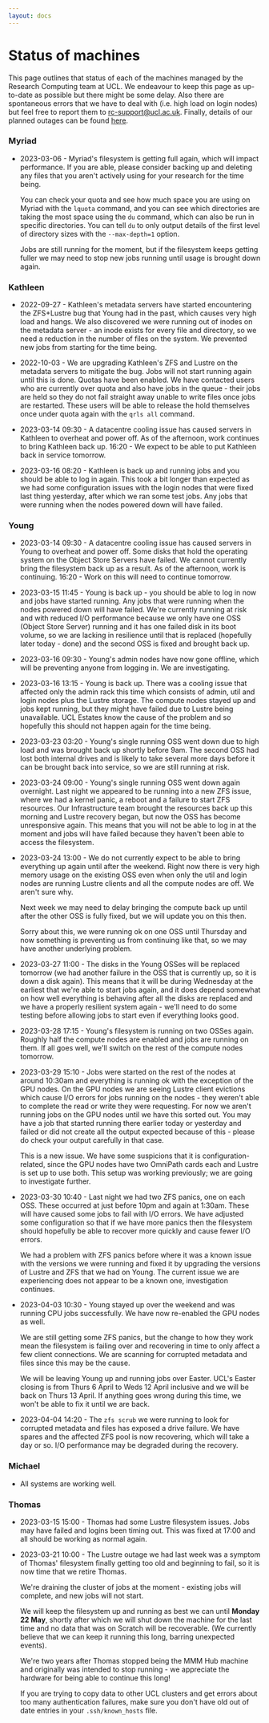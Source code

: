 ```yaml
---
layout: docs
---
```


# Status of machines

This page outlines that status of each of the machines managed by the Research Computing team at UCL. We endeavour to keep this page as up-to-date as possible but there might be some delay. Also there are spontaneous errors that we have to deal with (i.e. high load on login nodes) but feel free to report them to rc-support@ucl.ac.uk. Finally, details of our planned outages can be found [here](https://www.rc.ucl.ac.uk/docs/Planned_Outages/).  

### Myriad

  - 2023-03-06 - Myriad's filesystem is getting full again, which will impact performance. If you are 
    able, please consider backing up and deleting any files that you aren't actively using for your 
    research for the time being.
    
    You can check your quota and see how much space you are using on Myriad with the `lquota` command, 
    and you can see which directories are taking the most space using the `du` command, which can also 
    be run in specific directories. You can tell `du` to only output details of the first level of 
    directory sizes with the `--max-depth=1` option.
    
    Jobs are still running for the moment, but if the filesystem keeps getting fuller we may need to 
    stop new jobs running until usage is brought down again.

### Kathleen

  - 2022-09-27 - Kathleen's metadata servers have started encountering the ZFS+Lustre bug that Young 
    had in the past, which causes very high load and hangs. We also discovered we were running out of
    inodes on the metadata server - an inode exists for every file and directory, so we need a 
    reduction in the number of files on the system. We prevented new jobs from starting for the time 
    being.
    
  - 2022-10-03 - We are upgrading Kathleen's ZFS and Lustre on the metadata servers to mitigate the
    bug. Jobs will not start running again until this is done. Quotas have been enabled. We have 
    contacted users who are currently over quota and also have jobs in the queue - their jobs are held 
    so they do not fail straight away unable to write files once jobs are restarted. These users will 
    be able to release the hold themselves once under quota again with the `qrls all` command.
    
  - 2023-03-14 09:30 - A datacentre cooling issue has caused servers in Kathleen to overheat and power 
    off. As of the afternoon, work continues to bring Kathleen back up. 16:20 - We expect to be able 
    to put Kathleen back in service tomorrow.

  - 2023-03-16 08:20 - Kathleen is back up and running jobs and you should be able to log in again. 
    This took a bit longer than expected as we had some configuration issues with the login nodes that 
    were fixed last thing yesterday, after which we ran some test jobs.
    Any jobs that were running when the nodes powered down will have failed.

### Young

  - 2023-03-14 09:30 - A datacentre cooling issue has caused servers in Young to overheat and power off. 
    Some disks that hold the operating system on the Object Store Servers have failed. We cannot 
    currently bring the filesystem back up as a result. As of the afternoon, work is continuing. 
    16:20 - Work on this will need to continue tomorrow.

  - 2023-03-15 11:45 - Young is back up - you should be able to log in now and jobs have started running.
    Any jobs that were running when the nodes powered down will have failed.
    We're currently running at risk and with reduced I/O performance because we only have one OSS (Object 
    Store Server) running and it has one failed disk in its boot volume, so we are lacking in resilience 
    until that is replaced (hopefully later today - done) and the second OSS is fixed and brought back 
    up. 

  - 2023-03-16 09:30 - Young's admin nodes have now gone offline, which will be preventing anyone from 
    logging in. We are investigating.

  - 2023-03-16 13:15 - Young is back up. There was a cooling issue that affected only the admin rack this 
    time which consists of admin, util and login nodes plus the Lustre storage. The compute nodes stayed 
    up and jobs kept running, but they might have failed due to Lustre being unavailable. UCL Estates 
    know the cause of the problem and so hopefully this should not happen again for the time being.

  - 2023-03-23 03:20 - Young's single running OSS went down due to high load and was brought back up
    shortly before 9am. The second OSS had lost both internal drives and is likely to take several more
    days before it can be brought back into service, so we are still running at risk.

  - 2023-03-24 09:00 - Young's single running OSS went down again overnight. Last night we appeared to 
    be running into a new ZFS issue, where we had a kernel panic, a reboot and a failure to start ZFS 
    resources. Our Infrastructure team brought the resources back up this morning and Lustre recovery 
    began, but now the OSS has become unresponsive again. This means that you will not be able to log in 
    at the moment and jobs will have failed because they haven't been able to access the filesystem. 

  - 2023-03-24 13:00 - We do not currently expect to be able to bring everything up again until after 
    the weekend. Right now there is very high memory usage on the existing OSS even when only the util 
    and login nodes are running Lustre clients and all the compute nodes are off. We aren't sure why. 
    
    Next week we may need to delay bringing the compute back up until after the other OSS is fully fixed,
    but we will update you on this then.
    
    Sorry about this, we were running ok on one OSS until Thursday and now something is preventing us 
    from continuing like that, so we may have another underlying problem.

  - 2023-03-27 11:00 - The disks in the Young OSSes will be replaced tomorrow (we had another 
    failure in the OSS that is currently up, so it is down a disk again). This means that it will be 
    during Wednesday at the earliest that we're able to start jobs again, and it does depend somewhat 
    on how well everything is behaving after all the disks are replaced and we have a properly 
    resilient system again - we'll need to do some testing before allowing jobs to start even if 
    everything looks good.

  - 2023-03-28 17:15 - Young's filesystem is running on two OSSes again. Roughly half the compute nodes 
    are enabled and jobs are running on them. If all goes well, we'll switch on the rest of the compute 
    nodes tomorrow.

  - 2023-03-29 15:10 - Jobs were started on the rest of the nodes at around 10:30am and everything is 
    running ok with the exception of the GPU nodes. On the GPU nodes we are seeing Lustre client 
    evictions which cause I/O errors for jobs running on the nodes - they weren't able to complete 
    the read or write they were requesting. For now we aren't running jobs on the GPU nodes until we have 
    this sorted out. You may have a job that started running there earlier today or yesterday and failed 
    or did not create all the output expected because of this - please do check your output carefully in 
    that case.
    
    This is a new issue. We have some suspicions that it is configuration-related, since the GPU nodes 
    have two OmniPath cards each and Lustre is set up to use both. This setup was working previously; we 
    are going to investigate further.

  - 2023-03-30 10:40 - Last night we had two ZFS panics, one on each OSS. These occurred at just 
    before 10pm and again at 1:30am. These will have caused some jobs to fail with I/O errors. We have 
    adjusted some configuration so that if we have more panics then the filesystem should hopefully be 
    able to recover more quickly and cause fewer I/O errors.
    
    We had a problem with ZFS panics before where it was a known issue with the versions we were running 
    and fixed it by upgrading the versions of Lustre and ZFS that we had on Young. The current issue we 
    are experiencing does not appear to be a known one, investigation continues.

  - 2023-04-03 10:30 - Young stayed up over the weekend and was running CPU jobs successfully. We have 
    now re-enabled the GPU nodes as well.
    
    We are still getting some ZFS panics, but the change to how they work mean the filesystem is 
    failing over and recovering in time to only affect a few client connections. We are scanning for
    corrupted metadata and files since this may be the cause.
    
    We will be leaving Young up and running jobs over Easter. UCL's Easter closing is from Thurs 6 April 
    to Weds 12 April inclusive and we will be back on Thurs 13 April. If anything goes wrong during this 
    time, we won't be able to fix it until we are back.

  - 2023-04-04 14:20 - The `zfs scrub` we were running to look for corrupted metadata and files
    has exposed a drive failure. We have spares and the affected ZFS pool is now recovering, which will 
    take a day or so. I/O performance may be degraded during the recovery. 

### Michael

  - All systems are working well.

### Thomas

  - 2023-03-15 15:00 - Thomas had some Lustre filesystem issues. Jobs may have failed and logins been
    timing out. This was fixed at 17:00 and all should be working as normal again.

  - 2023-03-21 10:00 - The Lustre outage we had last week was a symptom of Thomas' filesystem finally 
    getting too old and beginning to fail, so it is now time that we retire Thomas.
    
    We're draining the cluster of jobs at the moment - existing jobs will complete, and new jobs will 
    not start.
    
    We will keep the filesystem up and running as best we can until **Monday 22 May**, shortly after 
    which we will shut down the machine for the last time and no data that was on Scratch will be 
    recoverable. (We currently believe that we can keep it running this long, barring unexpected events).
    
    We're two years after Thomas stopped being the MMM Hub machine and originally was intended to stop 
    running - we appreciate the hardware for being able to continue this long!
    
    If you are trying to copy data to other UCL clusters and get errors about too many authentication 
    failures, make sure you don't have old out of date entries in your `.ssh/known_hosts` file.  

